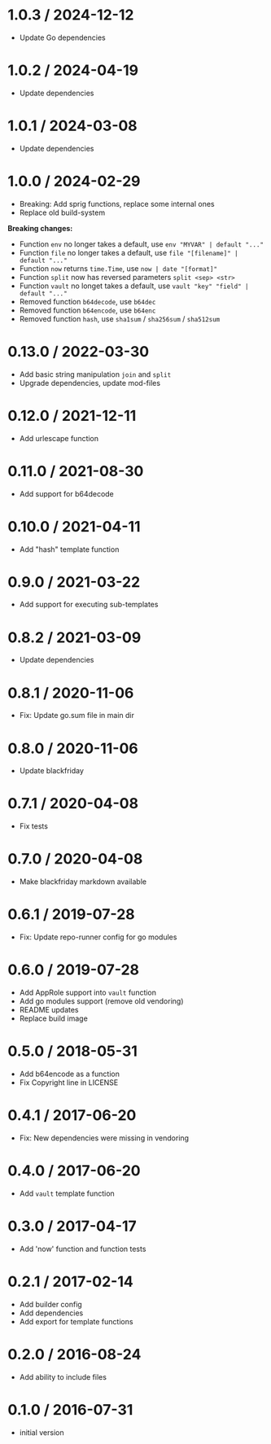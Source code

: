 # 1.0.3 / 2024-12-12

  * Update Go dependencies

# 1.0.2 / 2024-04-19

  * Update dependencies

# 1.0.1 / 2024-03-08

  * Update dependencies

# 1.0.0 / 2024-02-29

  * Breaking: Add sprig functions, replace some internal ones
  * Replace old build-system

**Breaking changes:**

- Function `env` no longer takes a default, use `env "MYVAR" | default "..."`
- Function `file` no longer takes a default, use `file "[filename]" | default "..."`
- Function `now` returns `time.Time`, use `now | date "[format]"`
- Function `split` now has reversed parameters `split <sep> <str>`
- Function `vault` no longet takes a default, use `vault "key" "field" | default "..."`
- Removed function `b64decode`, use `b64dec`
- Removed function `b64encode`, use `b64enc`
- Removed function `hash`, use `sha1sum` / `sha256sum` / `sha512sum`

# 0.13.0 / 2022-03-30

  * Add basic string manipulation `join` and `split`
  * Upgrade dependencies, update mod-files

# 0.12.0 / 2021-12-11

  * Add urlescape function

# 0.11.0 / 2021-08-30

  * Add support for b64decode

# 0.10.0 / 2021-04-11

  * Add "hash" template function

# 0.9.0 / 2021-03-22

  * Add support for executing sub-templates

# 0.8.2 / 2021-03-09

  * Update dependencies

# 0.8.1 / 2020-11-06

  * Fix: Update go.sum file in main dir

# 0.8.0 / 2020-11-06

  * Update blackfriday

# 0.7.1 / 2020-04-08

  * Fix tests

# 0.7.0 / 2020-04-08

  * Make blackfriday markdown available

# 0.6.1 / 2019-07-28

  * Fix: Update repo-runner config for go modules

# 0.6.0 / 2019-07-28

  * Add AppRole support into `vault` function
  * Add go modules support (remove old vendoring)
  * README updates
  * Replace build image

# 0.5.0 / 2018-05-31

  * Add b64encode as a function
  * Fix Copyright line in LICENSE

# 0.4.1 / 2017-06-20

  * Fix: New dependencies were missing in vendoring

# 0.4.0 / 2017-06-20

  * Add `vault` template function

# 0.3.0 / 2017-04-17

  * Add 'now' function and function tests

# 0.2.1 / 2017-02-14

  * Add builder config
  * Add dependencies
  * Add export for template functions

# 0.2.0 / 2016-08-24

  * Add ability to include files

# 0.1.0 / 2016-07-31

  * initial version
